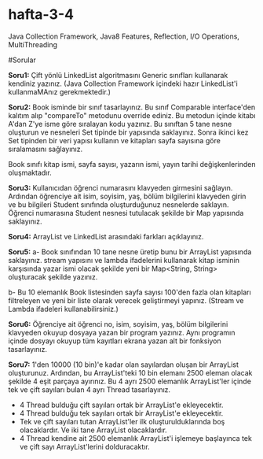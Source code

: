 # hafta-3-4
Java Collection Framework, Java8 Features, Reflection, I/O Operations, MultiThreading

#Sorular

**Soru1:** 
Çift yönlü LinkedList algoritmasını Generic sınıfları kullanarak kendiniz yazınız. (Java Collection Framework içindeki hazır LinkedList'i kullanmaMAnız gerekmektedir.)

**Soru2:** 
Book isminde bir sınıf tasarlayınız. Bu sınıf Comparable interface'den kalıtım alıp "compareTo" metodunu override ediniz. Bu metodun içinde kitabı A'dan Z'ye isme göre sıralayan kodu yazınız. Bu sınıftan 5 tane nesne oluşturun ve nesneleri Set tipinde bir yapısında saklayınız. Sonra ikinci kez Set tipinden bir veri yapısı kullanın ve kitapları sayfa sayısına göre sıralamasını sağlayınız.

Book sınıfı kitap ismi, sayfa sayısı, yazarın ismi, yayın tarihi değişkenlerinden oluşmaktadır.

**Soru3:** 
Kullanıcıdan öğrenci numarasını klavyeden girmesini sağlayın. Ardından öğrenciye ait isim, soyisim, yaş, bölüm bilgilerini klavyeden girin ve bu bilgileri Student sınıfında oluşturduğunuz nesnelerde saklayın. Öğrenci numarasına Student nesnesi tutulacak şekilde bir Map yapısında saklayınız.


**Soru4:** 
ArrayList ve LinkedList arasındaki farkları açıklayınız.


**Soru5:** 
a- Book sınıfından 10 tane nesne üretip bunu bir ArrayList yapısında saklayınız. stream yapısını ve lambda ifadelerini kullanarak kitap isminin karşısında yazar ismi olacak şekilde yeni bir Map<String, String> oluşturacak şekilde yazınız.

b- Bu 10 elemanlık Book listesinden sayfa sayısı 100'den fazla olan kitapları filtreleyen ve yeni bir liste olarak verecek geliştirmeyi yapınız. (Stream ve Lambda ifadeleri kullanabilirsiniz.)


**Soru6:** 
Öğrenciye ait öğrenci no, isim, soyisim, yaş, bölüm bilgilerini klavyeden okuyup dosyaya yazan bir program yazınız. Aynı programın içinde dosyayı okuyup tüm kayıtları ekrana yazan alt bir fonksiyon tasarlayınız.


**Soru7:** 
1'den 10000 (10 bin)'e kadar olan sayılardan oluşan bir ArrayList oluşturunuz. Ardından, bu ArrayList'teki 10 bin elemanı 2500 eleman olacak şekilde 4 eşit parçaya ayırınız. Bu 4 ayrı 2500 elemanlık ArrayList'ler içinde tek ve çift sayıları bulan 4 ayrı Thread tasarlayınız.

- 4 Thread bulduğu çift sayıları ortak bir ArrayList'e ekleyecektir.
- 4 Thread bulduğu tek sayıları ortak bir ArrayList'e ekleyecektir.
- Tek ve çift sayıları tutan ArrayList'ler ilk oluşturulduklarında boş olacaklardır. Ve iki tane ArrayList olacaklardır.
- 4 Thread kendine ait 2500 elemanlık ArrayList'i işlemeye başlayınca tek ve çift sayı ArrayList'lerini dolduracaktır.
